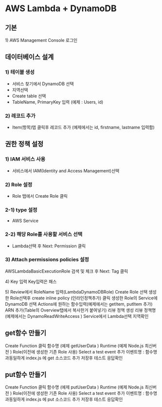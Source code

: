 # AWS Lambda + DynamoDB

## 기본

1\) AWS Management Console 로그인

## 데이터베이스 설계

### 1\) 테이블 생성 

* 서비스 찾기에서 DynamoDB 선택 
* 지역선택 
* Create table 선택 
* TableName, PrimaryKey 입력 \(예제 : Users, id\) 

### 2\) 레코드 추가 

* Item\(항목\)탭 클릭후 레코드 추가 \(예제에서는 id, firstname, lastname 입력함\)

## 권한 정책 설정

### 1\) IAM 서비스 사용 

* 서비스에서 IAM\(Identity and Access Management\)선택

### 2\) Role 설정 

* Role 탭에서 Create Role 클릭 

### 2-1\) type 설정 

* AWS Service 

### 2-2\) 해당 Role를 사용할 서비스 선택 

*  Lambda선택 후 Next: Permission 클릭

### 3\) Attach permissions policies 설정  

AWSLambdaBasicExecutionRole 검색 및 체크 후 Next: Tag 클릭 

4\) Key 입력 Key입력은 패스

5\) Review에서 RoleName 입력\(LambdaDynamoDBRole\) Create Role 선택 생성한 Role선택후 create inline policy \(인라인정책추가\) 클릭 생성한 Role의 Service에 DynamoDB 선택 Actions에 원하는 함수입력\(예제에서는 getItem, putItem 추가\) ARN 추가\(Table의 Overview탭에서 복사한거 붙여넣기\) 리뷰 정책 생성 리뷰 정책명 \(예제에서는 DynamoReadWriteAccess \) Service에서 Lambda선택 지역확인

## get함수 만들기

Create Function 클릭 함수명 \(예제 getUserData \) Runtime \(예제 Node.js 최신버전 \) Role\(이전에 생성한 기존 Role 사용\) Select a test event 추가 이벤트명 : 함수명과동일하게 index.js 에 get 소스코드 추가 저장후 테스트 응답확인

## put함수 만들기

Create Function 클릭 함수명 \(예제 putUserData \) Runtime \(예제 Node.js 최신버전 \) Role\(이전에 생성한 기존 Role 사용\) Select a test event 추가 이벤트명 : 함수명과동일하게 index.js 에 put 소스코드 추가 저장후 테스트 응답확인

